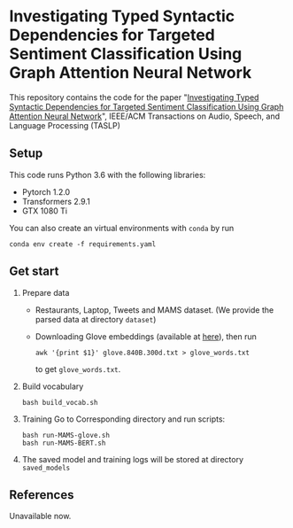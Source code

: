 # Investigating Typed Syntactic Dependencies for Targeted Sentiment Classification Using Graph Attention Neural Network

This repository contains the code for the paper "[Investigating Typed Syntactic Dependencies for Targeted Sentiment Classification Using Graph Attention Neural Network](https://arxiv.org/abs/2002.09685)", IEEE/ACM Transactions on Audio, Speech, and Language Processing (TASLP)

## Setup

This code runs Python 3.6 with the following libraries:

+ Pytorch 1.2.0
+ Transformers 2.9.1
+ GTX 1080 Ti

You can also create an virtual environments with `conda` by run

```
conda env create -f requirements.yaml
```

## Get start

1. Prepare data

   + Restaurants, Laptop, Tweets and MAMS dataset. (We provide the parsed data at directory `dataset`)

   + Downloading Glove embeddings (available at [here](http://nlp.stanford.edu/data/glove.840B.300d.zip)), then  run 

     ```
     awk '{print $1}' glove.840B.300d.txt > glove_words.txt
     ```

     to get `glove_words.txt`.

2. Build vocabulary

   ```
   bash build_vocab.sh
   ```

3. Training
   Go to Corresponding directory and run scripts:

   ``` 
   bash run-MAMS-glove.sh
   bash run-MAMS-BERT.sh
   ```

4. The saved model and training logs will be stored at directory `saved_models`  

## References

Unavailable now.
